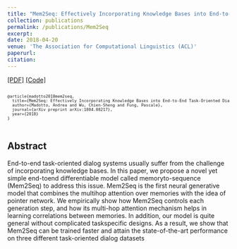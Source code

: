 ```yaml
---
title: "Mem2Seq: Effectively Incorporating Knowledge Bases into End-to-End Task-Oriented Dialog Systems"
collection: publications
permalink: /publications/Mem2Seq
excerpt: 
date: 2018-04-20
venue: 'The Association for Computational Linguistics (ACL)'
paperurl: 
citation: 
---
```


[[PDF]](https://arxiv.org/pdf/1804.08217.pdf) [[Code]](https://github.com/HLTCHKUST/Mem2Seq)

<pre>
<font size="1">
@article{madotto2018mem2seq,
  title={Mem2Seq: Effectively Incorporating Knowledge Bases into End-to-End Task-Oriented Dialog Systems},
  author={Madotto, Andrea and Wu, Chien-Sheng and Fung, Pascale},
  journal={arXiv preprint arXiv:1804.08217},
  year={2018}
}
</font>
</pre>

## Abstract
End-to-end task-oriented dialog systems usually suffer from the challenge of incorporating knowledge bases. In this paper, we propose a novel yet simple end-toend differentiable model called memoryto-sequence (Mem2Seq) to address this issue. Mem2Seq is the first neural generative model that combines the multihop attention over memories with the idea of pointer network. We empirically show how Mem2Seq controls each generation step, and how its multi-hop attention mechanism helps in learning correlations between memories. In addition, our model is quite general without complicated taskspecific designs. As a result, we show that Mem2Seq can be trained faster and attain the state-of-the-art performance on three different task-oriented dialog datasets
